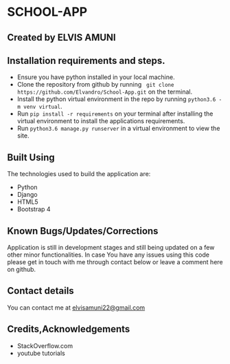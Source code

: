 # SCHOOL-APP

## Created by **ELVIS AMUNI**

## Installation requirements and steps.
* Ensure you have python installed in your local machine.
* Clone the repository from github by running ` git clone https://github.com/Elvandro/School-App.git` on the terminal.
* Install the python virtual environment in the repo by running `python3.6 -m venv virtual`.
* Run `pip install -r requirements` on your terminal after installing the virtual environment to install the applications requirements.  
* Run `python3.6 manage.py runserver` in a virtual environment to view the site.

## Built Using
The technologies used to build the application are:
* Python
* Django
* HTML5
* Bootstrap 4

## Known Bugs/Updates/Corrections
Application is still in development stages and still being updated on a few other minor functionalities. In case You have any issues using this code please get in touch with me through contact below or leave a comment here on github.

## Contact details
You can contact me at elvisamuni22@gmail.com

## Credits,Acknowledgements
* StackOverflow.com  
* youtube tutorials
